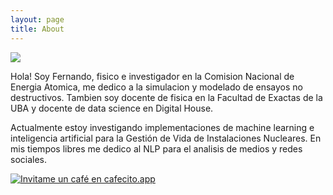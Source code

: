 ```yaml
---
layout: page
title: About
---
```






<a class="header-badge" target="_blank" href="https://www.linkedin.com/in/carabedo/">
<img src="https://img.shields.io/badge/style--5eba00.svg?label=LinkedIn&logo=linkedin&style=social">
</a>

  
Hola! Soy Fernando, fisico e investigador en la Comision Nacional de Energia Atomica, me dedico a la simulacion y modelado de ensayos no destructivos.
Tambien soy docente de fisica en la Facultad de Exactas de la UBA y docente de data science en Digital House.

Actualmente estoy investigando implementaciones de machine learning e inteligencia artificial para la Gestión de Vida de Instalaciones Nucleares. En mis tiempos libres me dedico al NLP para el analisis de medios y redes sociales.



  
  

[![Invitame un café en cafecito.app](https://cdn.cafecito.app/imgs/buttons/button_2.svg)](https://cafecito.app/carabedo)
